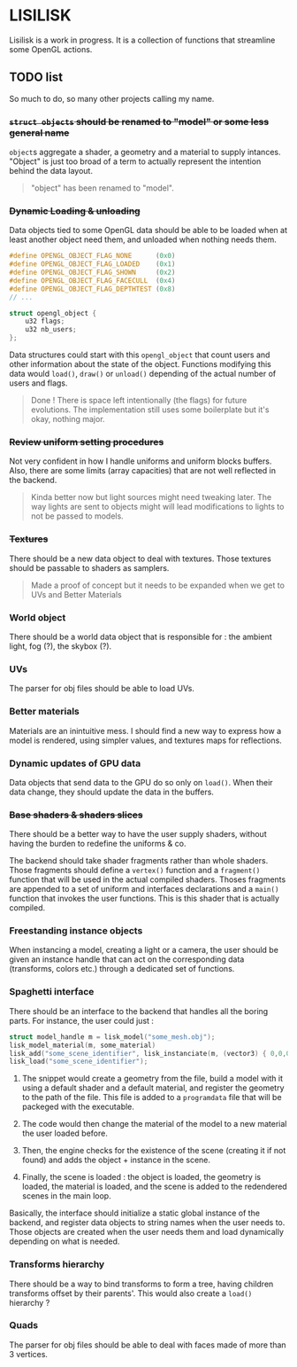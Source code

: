 # LISILISK

Lisilisk is a work in progress. It is a collection of functions that streamline some OpenGL actions.

## TODO list

So much to do, so many other projects calling my name.

### ~~`struct objects` should be renamed to "model" or some less general name~~

`object`s aggregate a shader, a geometry and a material to supply intances. "Object" is just too broad of a term to actually represent the intention behind the data layout.

> "object" has been renamed to "model".

### ~~Dynamic Loading & unloading~~

Data objects tied to some OpenGL data should be able to be loaded when at least another object need them, and unloaded when nothing needs them.

```c
#define OPENGL_OBJECT_FLAG_NONE      (0x0)
#define OPENGL_OBJECT_FLAG_LOADED    (0x1)
#define OPENGL_OBJECT_FLAG_SHOWN     (0x2)
#define OPENGL_OBJECT_FLAG_FACECULL  (0x4)
#define OPENGL_OBJECT_FLAG_DEPTHTEST (0x8)
// ...

struct opengl_object {
    u32 flags;
    u32 nb_users;
};
```

Data structures could start with this `opengl_object` that count users and other information about the state of the object. Functions modifying this data would `load()`, `draw()` or `unload()` depending of the actual number of users and flags.

> Done ! There is space left intentionally (the flags) for future evolutions. The implementation still uses some boilerplate but it's okay, nothing major.

### ~~Review uniform setting procedures~~

Not very confident in how I handle uniforms and uniform blocks buffers. Also, there are some limits (array capacities) that are not well reflected in the backend.

> Kinda better now but light sources might need tweaking later. The way lights are sent to objects might will lead modifications to lights to not be passed to models.

### ~~Textures~~

There should be a new data object to deal with textures. Those textures should be passable to shaders as samplers.

> Made a proof of concept but it needs to be expanded when we get to UVs and Better Materials

### World object

There should be a world data object that is responsible for : the ambient light, fog (?), the skybox (?).

### UVs

The parser for obj files should be able to load UVs.

### Better materials

Materials are an inintuitive mess. I should find a new way to express how a model is rendered, using simpler values, and textures maps for reflections.

### Dynamic updates of GPU data

Data objects that send data to the GPU do so only on `load()`. When their data change, they should update the data in the buffers.

### ~~Base shaders & shaders slices~~

There should be a better way to have the user supply shaders, without having the burden to redefine the uniforms & co.

The backend should take shader fragments rather than whole shaders. Those fragments should define a `vertex()` function and a `fragment()` function that will be used in the actual compiled shaders. Thoses fragments are appended to a set of uniform and interfaces declarations and a `main()` function that invokes the user functions. This is this shader that is actually compiled.

### Freestanding instance objects

When instancing a model, creating a light or a camera, the user should be given an instance handle that can act on the corresponding data (transforms, colors etc.) through a dedicated set of functions.

### Spaghetti interface

There should be an interface to the backend that handles all the boring parts. For instance, the user could just :

```c
struct model_handle m = lisk_model("some_mesh.obj");
lisk_model_material(m, some_material)
lisk_add("some_scene_identifier", lisk_instanciate(m, (vector3) { 0,0,0 }));
lisk_load("some_scene_identifier");
```

1. The snippet would create a geometry from the file, build a model with it using a default shader and a default material, and register the geometry to the path of the file. This file is added to a `programdata` file that will be packeged with the executable.

2. The code would then change the material of the model to a new material the user loaded before.

3. Then, the engine checks for the existence of the scene (creating it if not found) and adds the object + instance in the scene.

4. Finally, the scene is loaded : the object is loaded, the geometry is loaded, the material is loaded, and the scene is added to the redendered scenes in the main loop.

Basically, the interface should initialize a static global instance of the backend, and register data objects to string names when the user needs to. Those objects are created when the user needs them and load dynamically depending on what is needed.

### Transforms hierarchy

There should be a way to bind transforms to form a tree, having children transforms offset by their parents'. This would also create a `load()` hierarchy ?

### Quads

The parser for obj files should be able to deal with faces made of more than 3 vertices.
